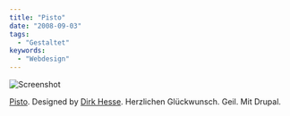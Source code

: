 ```yaml
---
title: "Pisto"
date: "2008-09-03"
tags:
  - "Gestaltet"
keywords:
  - "Webdesign"
---
```


![Screenshot](/images/codecandies/ZZ431CB4A9.jpg)

[Pisto](http://pisto-magazin.de/). Designed by [Dirk Hesse](http://www.dirkhesse.com/). Herzlichen Glückwunsch. Geil. Mit Drupal.
